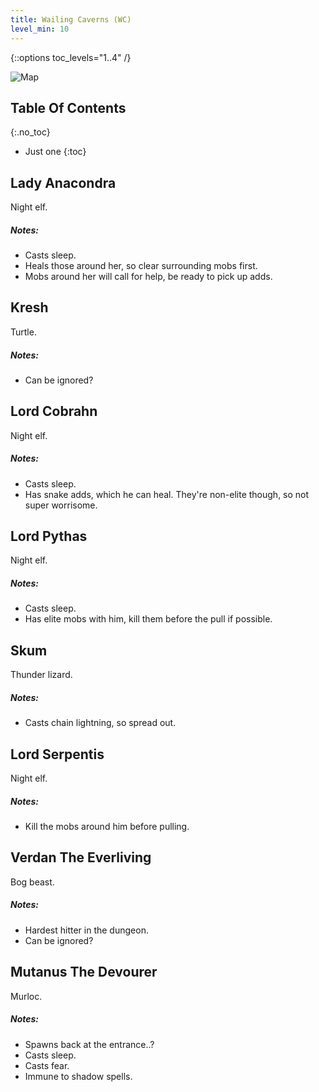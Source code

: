 ```yaml
---
title: Wailing Caverns (WC)
level_min: 10
---
```

{::options toc_levels="1..4" /}

![Map](https://d1u5p3l4wpay3k.cloudfront.net/wowpedia/6/6c/WorldMap-WailingCaverns.jpg)

## Table Of Contents
{:.no_toc}

* Just one
{:toc}

## Lady Anacondra

Night elf.

##### Notes:
* Casts sleep.
* Heals those around her, so clear surrounding mobs first.
* Mobs around her will call for help, be ready to pick up adds.

## Kresh

Turtle.

##### Notes:
* Can be ignored?

## Lord Cobrahn

Night elf.

##### Notes:
* Casts sleep.
* Has snake adds, which he can heal. They're non-elite though, so not super worrisome.

## Lord Pythas

Night elf.

##### Notes:
* Casts sleep.
* Has elite mobs with him, kill them before the pull if possible.

## Skum

Thunder lizard.

##### Notes:
* Casts chain lightning, so spread out.

## Lord Serpentis

Night elf.

##### Notes:
* Kill the mobs around him before pulling.

## Verdan The Everliving

Bog beast.

##### Notes:
* Hardest hitter in the dungeon.
* Can be ignored?

## Mutanus The Devourer

Murloc.

##### Notes:
* Spawns back at the entrance..?
* Casts sleep.
* Casts fear.
* Immune to shadow spells.
